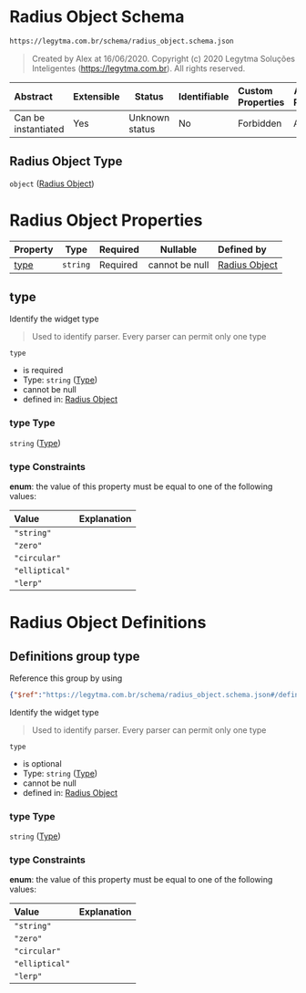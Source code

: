 # Radius Object Schema

```txt
https://legytma.com.br/schema/radius_object.schema.json
```




> Created by Alex at 16/06/2020.
> Copyright (c) 2020 Legytma Soluções Inteligentes (<https://legytma.com.br>). All rights reserved.
>

| Abstract            | Extensible | Status         | Identifiable | Custom Properties | Additional Properties | Access Restrictions | Defined In                                                                              |
| :------------------ | ---------- | -------------- | ------------ | :---------------- | --------------------- | ------------------- | --------------------------------------------------------------------------------------- |
| Can be instantiated | Yes        | Unknown status | No           | Forbidden         | Allowed               | none                | [radius_object.schema.json](../schema/radius_object.schema.json) |

## Radius Object Type

`object` ([Radius Object](radius_object.md))

# Radius Object Properties

| Property      | Type     | Required | Nullable       | Defined by                                                                                                                  |
| :------------ | -------- | -------- | -------------- | :-------------------------------------------------------------------------------------------------------------------------- |
| [type](#type) | `string` | Required | cannot be null | [Radius Object](widget-definitions-type.md) |

## type

Identify the widget type


> Used to identify parser. Every parser can permit only one type
>

`type`

-   is required
-   Type: `string` ([Type](widget-definitions-type.md))
-   cannot be null
-   defined in: [Radius Object](widget-definitions-type.md)

### type Type

`string` ([Type](widget-definitions-type.md))

### type Constraints

**enum**: the value of this property must be equal to one of the following values:

| Value          | Explanation |
| :------------- | ----------- |
| `"string"`     |             |
| `"zero"`       |             |
| `"circular"`   |             |
| `"elliptical"` |             |
| `"lerp"`       |             |

# Radius Object Definitions

## Definitions group type

Reference this group by using

```json
{"$ref":"https://legytma.com.br/schema/radius_object.schema.json#/definitions/type"}
```

Identify the widget type


> Used to identify parser. Every parser can permit only one type
>

`type`

-   is optional
-   Type: `string` ([Type](widget-definitions-type.md))
-   cannot be null
-   defined in: [Radius Object](widget-definitions-type.md)

### type Type

`string` ([Type](widget-definitions-type.md))

### type Constraints

**enum**: the value of this property must be equal to one of the following values:

| Value          | Explanation |
| :------------- | ----------- |
| `"string"`     |             |
| `"zero"`       |             |
| `"circular"`   |             |
| `"elliptical"` |             |
| `"lerp"`       |             |
